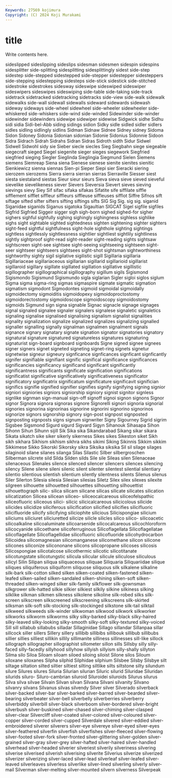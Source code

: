 ```yaml
---
Keywords: 27569 kojimura
Copyright: (C) 2024 Koji Murakami
---
```


# title

Write contents here.



 sideslipped sideslipping sideslips sidesman sidesmen sidespin sidespins sidesplitter
side-splitting sidesplitting sidesplittingly sidest side-step sidestep side-stepped sidestepped side-stepper sidestepper
sidesteppers side-stepping sidestepping sidesteps side-stick sidestick side-stitched sidestroke sidestrokes sidesway
sideswipe sideswiped sideswiper sideswipers sideswipes sideswiping side-table side-taking side-track sidetrack
sidetracked sidetracking sidetracks side-view side-walk sidewalk sidewalks side-wall sidewall sidewalls
sideward sidewards sidewash sideway sideways side-wheel sidewheel side-wheeler sidewheeler side-whiskered
side-whiskers side-wind side-winded Sidewinder side-winder sidewinder sidewinders sidewipe sidewiper sidewise
Sidgwick sidhe Sidhu sidi sidia Sidi-bel-Abb siding sidings sidion Sidky
sidle sidled sidler sidlers sidles sidling sidlingly sidlins Sidman Sidnaw
Sidnee Sidney sidney Sidoma Sidon Sidoney Sidonia Sidonian sidonian Sidonie
Sidonius Sidonnie Sidoon Sidra Sidrach Sidrah Sidrahs Sidran Sidras Sidroth
sidth Sidur Sidwel Sidwell Sidwohl sidy sie Sieber siecle siecles
Sieg Siegbahn siege siegeable siegecraft sieged Siegel siegenite sieger sieges
siegework Siegfried siegfried sieging Siegler Sieglinda Sieglingia Siegmund Sielen Siemens
siemens Siemreap Siena siena Sienese sienese sienite sienites sienitic Sienkiewicz
sienna siennas Sien-pi Sieper Siepi sier Sieracki siering sierozem sierozems
Sierra sierra sierran sierras Sierraville Siesser siest siesta siestaland siestas
Sieur sieur sieurs Sieva sieva sieve sieved sieveful sievelike sievelikeness
siever Sievers Sieversia Sievert sieves sieving sievings sievy Siey Sif
sifac sifaka sifakas Sifatite sife siffilate siffle sifflement sifflet siffleur
siffleurs siffleuse siffleuses sifflot Siffre Sifnos sift siftage sifted sifter
sifters sifting siftings sifts SIG Sig Sig. sig sig. siganid
Siganidae siganids Siganus sigatoka Sigaultian SIGCAT Sigel sigfile sigfiles Sigfrid
Sigfried Siggeir sigger sigh sigh-born sighed sighed-for sigher sighers sighful
sighfully sighing sighingly sighingness sighless sighlike sighs sight sightable sighted
sightedness sighten sightening sighter sighters sight-feed sightful sightfulness sight-hole sighthole
sighting sightings sightless sightlessly sightlessness sightlier sightliest sightlily sightliness sightly
sightproof sight-read sight-reader sight-reading sights sightsaw sightscreen sight-see sightsee sight-seeing
sightseeing sightseen sight-seer sightseer sightseers sightsees sight-shot sightsman sightworthiness sightworthy
sighty sigil sigilative sigilistic sigill Sigillaria sigillaria Sigillariaceae sigillariaceous sigillarian
sigillarid sigillarioid sigillarist sigillaroid sigillary sigillate sigillated sigillation sigillative sigillistic
sigillographer sigillographical sigillography sigillum sigils Sigismond Sigismondo Sigismund Sigismundo sigla
siglarian Sigler sigloi siglos siglum Sigma sigma sigma-ring sigmas sigmaspire
sigmate sigmatic sigmation sigmatism sigmodont Sigmodontes sigmoid sigmoidal sigmoidally sigmoidectomy
sigmoiditis sigmoidopexy sigmoidoproctostomy sigmoidorectostomy sigmoidoscope sigmoidoscopy sigmoidostomy sigmoids Sigmund sign
signa signable Signac signacle signage signages signal signaled signalee signaler
signalers signalese signaletic signaletics signaling signalise signalised signalising signalism signalist
signalities signality signalization signalize signalized signalizes signalizing signalled signaller signalling
signally signalman signalmen signalment signals signance signary signatary signate signation
signator signatories signatory signatural signature signatured signatureless signatures signaturing signaturist
sign-board signboard signboards Signe signed signee signees signer signers signet
signeted signeting signet-ring signets signetur signetwise signeur signeury signficance signficances
signficant signficantly signifer signifiable signifiant signific significal significance significances significancies
significancy significand significant significantly significantness significants significate signification significations significatist
significative significatively significativeness significator significatory significatrix significatum significature significavit significian
significs signifie signified signifier signifies signify signifying signing signior signiori
signiories signiors signiorship signiory signist signitor signless signlike signman sign-manual
sign-off signoff signoi signon signons Signor signor Signora signora signoras
signore Signorelli signori signoria signorial signories signorina signorinas signorine signorini
signorino signorinos signorize signors signorship signory sign-post signpost signposted signposting
signposts signs signum signwriter Signy Sigourney Sigrid sigrim Sigsbee Sigsmond
Sigurd sigurd Sigvard Sigyn Sihanouk Sihasapa Sihon Sihonn Sihun Sihunn
sijill Sik Sika sika Sikandarabad Sikang sikar sikara Sikata sikatch
sike siker sikerly sikerness Sikes sikes Sikeston siket Sikh sikh
sikhara Sikhism sikhism sikhra sikhs sikimi Siking Sikinnis Sikkim sikkim
Sikkimese Sikko Sikorski Sikorsky sikra Siksika siksika Sil sil silage
silages silaginoid silane silanes silanga Silas Silastic Silber silbergroschen Silberman
silcrete sild Silda Silden silds Sile sile Sileas silen Silenaceae
silenaceous Silenales silence silenced silencer silencers silences silencing silency Silene
silene sileni silenic silent silenter silentest silential silentiary silentio silentious
silentish silentium silently silentness silents Silenus silenus Siler Silerton Silesia
silesia Silesian silesias Siletz Silex silex silexes silexite silgreen silhouette
silhouetted silhouettes silhouetting silhouettist silhouettograph silic- silica silicam silicane silicas
silicate silicates silication silicatization Silicea silicean siliceo- siliceocalcareous siliceofelspathic siliceofluoric
siliceous silici- silicic silicicalcareous silicicolous silicide silicides silicidize siliciferous silicification
silicified silicifies silicifluoric silicifluoride silicify silicifying siliciophite silicious Silicispongiae silicium
siliciums siliciuret siliciuretted silicize silicle silicles silico silico- silicoacetic silicoalkaline
silicoaluminate silicoarsenide silicocalcareous silicochloroform silicocyanide silicoethane silicoferruginous Silicoflagellata Silicoflagellatae silicoflagellate
Silicoflagellidae silicofluoric silicofluoride silicohydrocarbon Silicoidea silicomagnesian silicomanganese silicomethane silicon silicone
silicones siliconize silicononane silicons silicopropane silicoses silicosis Silicospongiae silicotalcose silicothermic
silicotic silicotitanate silicotungstate silicotungstic silicula silicular silicule siliculose siliculous silicyl
Silin Silipan siliqua siliquaceous siliquae Siliquaria Siliquariidae silique siliques siliquiferous
siliquiform siliquose siliquous silk silkalene silkaline silk-bark silk-cotton silked silken
silken-coated silken-fastened silken-leafed silken-sailed silken-sandaled silken-shining silken-soft silken-threaded silken-winged silker
silk-family silkflower silk-gownsman silkgrower silk-hatted silkie silkier silkiest silkily silkine
silkiness silking silklike silkman silkmen silkness silkolene silkoline silk-robed silks
silk-screen silkscreen silkscreened silkscreening silkscreens silk-skirted silksman silk-soft silk-stocking silk-stockinged
silkstone silk-tail silktail silkweed silkweeds silk-winder silkwoman silkwood silkwork silkworker
silkworks silkworm silkworms silky silky-barked silky-black silky-haired silky-leaved silky-looking silky-smooth
silky-soft silky-textured silky-voiced Sill sill sillabub sillabubs silladar Sillaginidae Sillago
sillandar Sillanpaa sillar sillcock siller sillers Sillery sillery sillibib sillibibs
sillibouk sillibub sillibubs sillier sillies silliest sillikin sillily sillimanite silliness
sillinesses sill-like sillock sillograph sillographer sillographist sillometer sillon sills Sillsby
silly silly-faced silly-facedly sillyhood sillyhow sillyish sillyism silly-shally sillyton Silma
silo Siloa Siloam siloam siloed siloing siloist Silone silos Siloum
siloxane siloxanes Silpha silphid Silphidae silphium Silsbee Silsby Silsbye silt
siltage siltation silted siltier siltiest silting siltlike silts siltstone silty
silundum silure Silures silures Siluria Silurian silurian Siluric silurid Siluridae
Siluridan silurids siluro- Siluro-cambrian siluroid Siluroidei siluroids Silurus silurus Silva
silva silvae Silvain Silvan silvan Silvana Silvani silvanity Silvano silvanry
silvans Silvanus silvas silvendy Silver silver Silverado silverback silver-backed silver-bar
silver-barked silver-barred silver-bearded silver-bearing silverbeater silver-bell silverbelly silverberries silverberry silverbiddy
silverbill silver-black silverboom silver-bordered silver-bright silverbush silver-buskined silver-chased silver-chiming silver-clasped
silver-clear Silvercliff silver-coated silver-colored silver-coloured silver-copper silver-corded silver-cupped Silverdale silvered
silver-eddied silver-embroidered silverer silverers silver-eye silvereye silver-eyed silver-eyes silver-feathered silverfin
silverfish silverfishes silver-fleeced silver-flowing silver-footed silver-fork silver-fronted silver-glittering silver-golden silver-grained
silver-gray silver-grey silver-hafted silver-haired silver-handled silverhead silver-headed silverier silveriest silverily
silveriness silvering silverise silverised silverish silverising silverite Silverius silverize silverized
silverizer silverizing silver-laced silver-lead silverleaf silver-leafed silver-leaved silverleaves silverless silverlike
silver-lined silverling silverly silver-mail Silverman silver-melting silver-mounted silvern silverness Silverpeak
